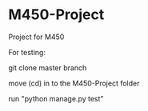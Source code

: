 # M450-Project
Project for M450

For testing:

git clone master branch

move (cd) in to the M450-Project folder

run "python manage.py test"
